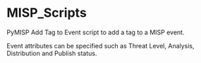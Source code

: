 # MISP_Scripts

PyMISP Add Tag to Event script to add a tag to a MISP event.

Event attributes can be specified such as Threat Level, Analysis, Distribution and Publish status.

